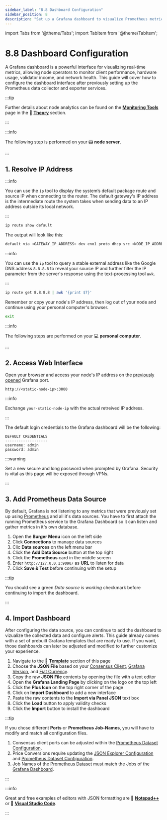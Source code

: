```yaml
---
sidebar_label: "8.8 Dashboard Configuration"
sidebar_position: 8
description: "Set up a Grafana dashboard to visualize Prometheus metrics, monitor node health, and track performance with real-time charts and alerts."
---
```


import Tabs from '@theme/Tabs';
import TabItem from '@theme/TabItem';

# 8.8 Dashboard Configuration

A Grafana dashboard is a powerful interface for visualizing real-time metrics, allowing node operators to monitor client performance, hardware usage, validator income, and network health. This guide will cover how to configure the dashboard interface after previously setting up the Prometheus data collector and exporter services.

:::tip

Further details about node analytics can be found on the [**Monitoring Tools**](/docs/theory/node-operation/monitoring-tools.md) page in the 🧠 [**Theory**](/docs/theory/preparations/node-specifications.md) section.

:::

:::info

The following step is performed on your 📟 **node server**.

:::

## 1. Resolve IP Address

<Tabs>
<TabItem value="local-ip" label="Local IP Check" default>

:::info

You can use the `ip` tool to display the system’s default package route and source IP when connecting to the router. The default gateway's IP address is the intermediate route the system takes when sending data to an IP address outside its local network.

:::

```sh
ip route show default
```

The output will look like this:

```sh
default via <GATEWAY_IP_ADDRESS> dev eno1 proto dhcp src <NODE_IP_ADDRESS> metric <ROUTING_WEIGHT>
```

</TabItem>
<TabItem value="public-ip" label="Public IP Check">

:::info

You can use the `ip` tool to query a stable external address like the Google DNS address `8.8.8.8` to reveal your source IP and further filter the IP parameter from the server's response using the text-processing tool `awk`.

:::

```sh
ip route get 8.8.8.8 | awk '{print $7}'
```

</TabItem>
</Tabs>

Remember or copy your node's IP address, then log out of your node and continue using your personal computer's browser.

```sh
exit
```

:::info

The following steps are performed on your 💻 **personal computer**.

:::

## 2. Access Web Interface

Open your browser and access your node's IP address on the [previously opened](/docs/guides/monitoring/port-configuration.md) Grafana port.

```text
http://<static-node-ip>:3000
```

:::info

Exchange `your-static-node-ip` with the actual retreived IP address.

:::

The default login credentials to the Grafana dashboard will be the following:

```text
DEFAULT CREDENTIALS
-------------------
username: admin
password: admin
```

:::warning

Set a new secure and long password when prompted by Grafana. Security is vital as this page will be exposed through VPNs.

:::

## 3. Add Prometheus Data Source

By default, Grafana is not listening to any metrics that were previously set up using [Prometheus](/docs/guides/monitoring/prometheus.md) and all it's data sources. You have to first attach the running Prometheus service to the Grafana Dashboard so it can listen and gather metrics in it's own database.

1. Open the **Burger Menu** icon on the left side
2. Click **Connections** to manage data sources
3. Clic **Data sources** on the left menu bar
4. Click the **Add Data Source** button at the top right
5. Click the **Prometheus** card in the middle screen
6. Enter `http://127.0.0.1:9090/` as **URL** to listen for data
7. Click **Save & Test** before continuing with the setup

:::tip

You should see a green _Data source is working_ checkmark before continuing to import the dashboard.

:::

## 4. Import Dashboard

<!--TODO: update all template links once template page is ready-->

After configuring the data source, you can continue to add the dashboard to vizualize the collected data and configure alerts. This guide already comes with a set of prebuilt Grafana templates that are ready to use. If you want, those dashboards can later be adjusted and modified to further customize your experience.

1. Navigate to the 📝 [**Template**](#) section of this page
2. Choose the **JSON File** based on your [Consensus Client](/docs/guides/monitoring/prometheus.md), [Grafana Version](/docs/guides/monitoring/grafana.md), and [Fiat Currency](/docs/guides/monitoring/json-exporter.md).
3. Copy the raw **JSON File** contents by opening the file with a text editor
4. Open the **Grafana Landing Page** by clicking on the logo on the top left
5. Click the **Plus Icon** on the top right corner of the page
6. Click on **Import Dashboard** to add a new interface
7. Paste the raw contents to the **Import via Panel JSON** text box
8. Click the **Load** button to apply validity checks
9. Click the **Import** button to install the dashboard

:::tip

If you chose different **Ports** or **Prometheus Job-Names**, you will have to modify and match all configuration files.

1. Consensus client ports can be adjusted within the [Prometheus Dataset Configuration](/docs/guides/monitoring/prometheus.md#3-dataset-configuration).
2. Price Conversions require updating the [JSON Explorer Configuration](/docs/guides/monitoring/json-exporter.md#3-price-configuration) and [Prometheus Dataset Configuration](/docs/guides/monitoring/prometheus.md#3-dataset-configuration).
3. Job Names of the [Prometheus Dataset](/docs/guides/monitoring/prometheus.md#3-dataset-configuration) must match the Jobs of the [Grafana Dashboard](#).

:::

:::info

Great and free examples of editors with JSON formatting are 🦎 [**Notepad++**](https://notepad-plus-plus.org/) or 🔹 [**Visual Studio Code**](https://code.visualstudio.com/).

:::
